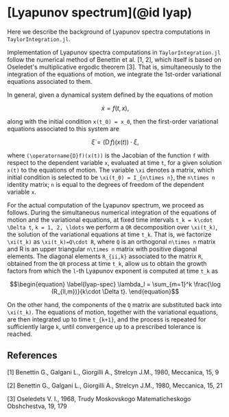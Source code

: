 # [Lyapunov spectrum](@id lyap)

Here we describe the background of Lyapunov spectra computations in
`TaylorIntegration.jl`.

Implementation of Lyapunov spectra computations in `TaylorIntegration.jl`
follow the numerical method of Benettin et al. [1, 2], which itself is based on
Oseledet's multiplicative ergodic theorem [3]. That is, simultaneously to the
integration of the equations of motion, we integrate the 1st-order variational
equations associated to them.

In general, given a dynamical system defined by the equations of motion
```math
\begin{equation}
\label{eq-ODE-l}
\dot{x} = f(t, x),
\end{equation}
```
along with the initial condition ``x(t_0) = x_0``, then the first-order
variational equations associated to this system are
```math
\begin{equation}
\label{var-eqs}
\dot{\xi} = (\operatorname{D}f)(x(t))\cdot \xi,
\end{equation}
```
where ``(\operatorname{D}f)(x(t))`` is the Jacobian of the function ``f`` with
respect to the dependent variable ``x``, evaluated at time ``t``, for a given
solution ``x(t)`` to the equations of motion. The variable ``\xi`` denotes a
matrix, which initial condition is selected to be ``\xi(t_0) = I_{n\times n}``,
the ``n\times n`` identity matrix; ``n`` is equal to the degrees of freedom of
the dependent variable ``x``.

For the actual computation of the Lyapunov spectrum, we proceed as follows.
During the simultaneous numerical integration of the equations of motion and the
variational equations, at fixed time intervals ``t_k = k\cdot \Delta t``,
``k = 1, 2, \ldots`` we perform a ``QR`` decomposition over ``\xi(t_k)``, the
solution of the variational equations at time ``t_k``. That is, we factorize
``\xi(t_k)`` as ``\xi(t_k)=Q\cdot R``, where ``Q`` is an orthogonal ``n\times n``
matrix and R is an upper triangular ``n\times n`` matrix with positive diagonal
elements. The diagonal elements ``R_{ii,k}`` associated to the matrix ``R``,
obtained from the ``QR`` process at time ``t_k``, allow us to obtain the growth
factors from which the ``l``-th Lyapunov exponent is computed at time ``t_k`` as
```math
\begin{equation}
\label{lyap-spec}
\lambda_l = \sum_{m=1}^k \frac{\log (R_{ll,m})}{k\cdot \Delta t}.
\end{equation}
```
On the other hand, the components of the ``Q`` matrix are substituted back into
``\xi(t_k)``. The equations of motion, together with the variational equations,
are then integrated up to time ``t_{k+1}``, and the process is repeated for
sufficiently large ``k``, until convergence up to a prescribed tolerance is
reached.

## References

[1] Benettin G., Galgani L., Giorgilli A., Strelcyn J.M., 1980, Meccanica, 15, 9

[2] Benettin G., Galgani L., Giorgilli A., Strelcyn J.M., 1980, Meccanica, 15, 21

[3] Oseledets V. I., 1968, Trudy Moskovskogo Matematicheskogo Obshchestva, 19, 179